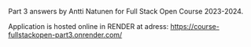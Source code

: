 Part 3 answers by Antti Natunen for Full Stack Open Course 2023-2024.

Application is hosted online in RENDER at adress: 
https://course-fullstackopen-part3.onrender.com/
